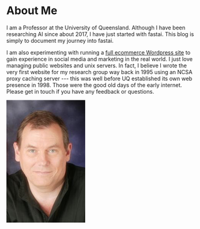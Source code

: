 # About Me

I am a Professor at the University of Queensland.  Although I have been researching AI since about 2017, I have just started with fastai.  This blog is simply to document my journey into fastai. 

I am also experimenting with running a [full ecommerce Wordpress site](https://vicki.com.au) to gain experience in social media and marketing in the real world.  I just love managing public websites and unix servers.  In fact, I believe I wrote the very first website for my research group way back in 1995 using an NCSA proxy caching server --- this was well before UQ established its own web presence in 1998. Those were the good old days of the early internet. Please get in touch if you have any feedback or questions. 

![Image of Brian Lovell](images/Lovell_portrait_small.jpg)


